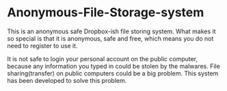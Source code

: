 # Anonymous-File-Storage-system
This is an anonymous safe Dropbox-ish file storing system. What makes it so special is that it is anonymous, safe and free, which means you do not need to register to use it.
 
 
It is not safe to login your personal account on the public computer, because any information you typed in could be stolen by the malwares. File sharing(transfer) on public computers could be a big problem. This system has been developed to solve this problem.
